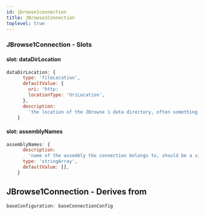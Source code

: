 ```yaml
---
id: jbrowse1connection
title: JBrowse1Connection
toplevel: true
---
```







### JBrowse1Connection - Slots
#### slot: dataDirLocation



```js
dataDirLocation: {
      type: 'fileLocation',
      defaultValue: {
        uri: 'http:
        locationType: 'UriLocation',
      },
      description:
        'the location of the JBrowse 1 data directory, often something like http:
    }
```

#### slot: assemblyNames



```js
assemblyNames: {
      description:
        'name of the assembly the connection belongs to, should be a single entry',
      type: 'stringArray',
      defaultValue: [],
    }
```


## JBrowse1Connection - Derives from




```js
baseConfiguration: baseConnectionConfig
```

 
